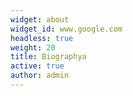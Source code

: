 ```yaml
---
widget: about
widget_id: www.google.com
headless: true
weight: 20
title: Biographya
active: true
author: admin
---
```

